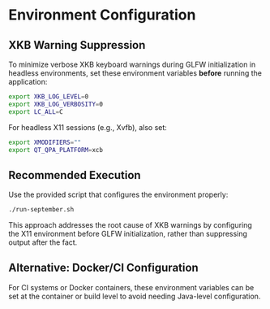 # Environment Configuration

## XKB Warning Suppression

To minimize verbose XKB keyboard warnings during GLFW initialization in headless environments, set these environment variables **before** running the application:

```bash
export XKB_LOG_LEVEL=0
export XKB_LOG_VERBOSITY=0
export LC_ALL=C
```

For headless X11 sessions (e.g., Xvfb), also set:
```bash
export XMODIFIERS=""
export QT_QPA_PLATFORM=xcb
```

## Recommended Execution

Use the provided script that configures the environment properly:

```bash
./run-september.sh
```

This approach addresses the root cause of XKB warnings by configuring the X11 environment before GLFW initialization, rather than suppressing output after the fact.

## Alternative: Docker/CI Configuration

For CI systems or Docker containers, these environment variables can be set at the container or build level to avoid needing Java-level configuration.